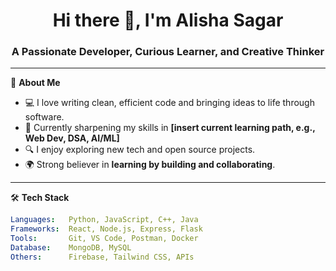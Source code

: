 <h1 align="center">Hi there 👋, I'm Alisha Sagar</h1>
<h3 align="center">A Passionate Developer, Curious Learner, and Creative Thinker</h3>

---

🌱 **About Me**

- 💻 I love writing clean, efficient code and bringing ideas to life through software.
- 🎯 Currently sharpening my skills in **[insert current learning path, e.g., Web Dev, DSA, AI/ML]**
- 🔍 I enjoy exploring new tech and open source projects.
- 🌍 Strong believer in **learning by building and collaborating**.

---

🛠️ **Tech Stack**

```yaml
Languages:   Python, JavaScript, C++, Java
Frameworks:  React, Node.js, Express, Flask
Tools:       Git, VS Code, Postman, Docker
Database:    MongoDB, MySQL
Others:      Firebase, Tailwind CSS, APIs
